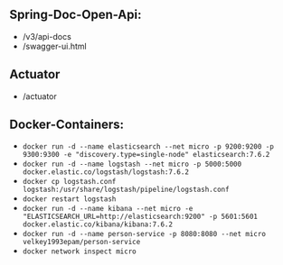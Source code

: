 ## Spring-Doc-Open-Api:
* /v3/api-docs
* /swagger-ui.html

## Actuator
* /actuator

## Docker-Containers:
* `docker run -d --name elasticsearch --net micro -p 9200:9200 -p 9300:9300 -e "discovery.type=single-node" elasticsearch:7.6.2`
* `docker run -d --name logstash --net micro -p 5000:5000 docker.elastic.co/logstash/logstash:7.6.2`
* `docker cp logstash.conf logstash:/usr/share/logstash/pipeline/logstash.conf`
* `docker restart logstash`
* `docker run -d --name kibana --net micro -e "ELASTICSEARCH_URL=http://elasticsearch:9200" -p 5601:5601 docker.elastic.co/kibana/kibana:7.6.2`
* `docker run -d --name person-service -p 8080:8080 --net micro velkey1993epam/person-service`
* `docker network inspect micro`
